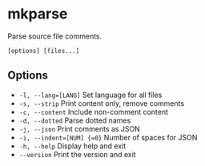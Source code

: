 # mkparse

Parse source file comments.

```synopsis
[options] [files...]
```

## Options

* `-l, --lang=[LANG]` Set language for all files
* `-s, --strip` Print content only, remove comments
* `-c, --content` Include non-comment content
* `-d, --dotted` Parse dotted names
* `-j, --json` Print comments as JSON
* `-i, --indent=[NUM] {=0}` Number of spaces for JSON
* `-h, --help` Display help and exit
* `--version` Print the version and exit

